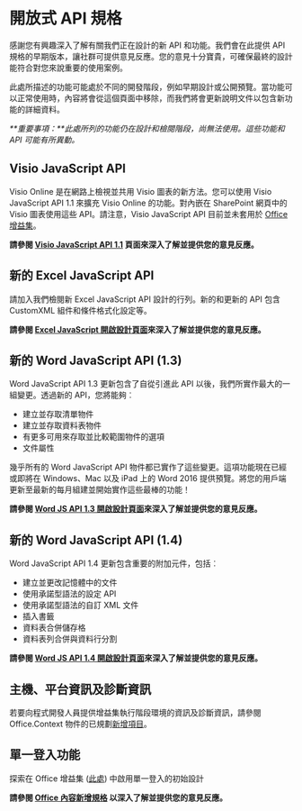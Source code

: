 # <a name="open-api-specifications"></a>開放式 API 規格

感謝您有興趣深入了解有關我們正在設計的新 API 和功能。我們會在此提供 API 規格的早期版本，讓社群可提供意見反應。您的意見十分寶貴，可確保最終的設計能符合對您來說重要的使用案例。 

此處所描述的功能可能處於不同的開發階段，例如早期設計或公開預覽。當功能可以正常使用時，內容將會從這個頁面中移除，而我們將會更新說明文件以包含新功能的詳細資料。 

_**重要事項：**此處所列的功能仍在設計和檢閱階段，尚無法使用。這些功能和 API 可能有所異動。_

## <a name="visio-javascript-apis"></a>Visio JavaScript API
Visio Online 是在網路上檢視並共用 Visio 圖表的新方法。您可以使用 Visio JavaScript API 1.1 來擴充 Visio Online 的功能。對內嵌在 SharePoint 網頁中的 Visio 圖表使用這些 API。請注意，Visio JavaScript API 目前並未套用於 [Office 增益集](https://dev.office.com/docs/add-ins/overview/office-add-ins)。

**請參閱 [Visio JavaScript API 1.1](https://github.com/OfficeDev/office-js-docs/tree/VisioJs_1.1_Openspec) 頁面來深入了解並提供您的意見反應。**

## <a name="new-excel-javascript-apis"></a>新的 Excel JavaScript API
請加入我們檢閱新 Excel JavaScript API 設計的行列。新的和更新的 API 包含 CustomXML 組件和條件格式化設定等。 

**請參閱 [Excel JavaScript 開啟設計頁面](https://github.com/OfficeDev/office-js-docs/tree/ExcelJs_OpenSpec)來深入了解並提供您的意見反應。**

## <a name="new-word-javascript-apis-13"></a>新的 Word JavaScript API (1.3)
Word JavaScript API 1.3 更新包含了自從引進此 API 以後，我們所實作最大的一組變更。透過新的 API，您將能夠︰ 

* 建立並存取清單物件
* 建立並存取資料表物件
* 有更多可用來存取並比較範圍物件的選項
* 文件屬性

幾乎所有的 Word JavaScript API 物件都已實作了這些變更。這項功能現在已經或即將在 Windows、Mac 以及 iPad 上的 Word 2016 提供預覽。將您的用戶端更新至最新的每月組建並開始實作這些最棒的功能！

**請參閱 [Word JS API 1.3 開啟設計頁面](https://github.com/OfficeDev/office-js-docs/tree/WordJs_1.3_Openspec/word)來深入了解並提供您的意見反應。**

## <a name="new-word-javascript-apis-14"></a>新的 Word JavaScript API (1.4)
Word JavaScript API 1.4 更新包含重要的附加元件，包括︰

* 建立並更改記憶體中的文件
* 使用承諾型語法的設定 API
* 使用承諾型語法的自訂 XML 文件
* 插入書籤 
* 資料表合併儲存格
* 資料表列合併與資料行分割

**請參閱 [Word JS API 1.4 開啟設計頁面](https://github.com/OfficeDev/office-js-docs/tree/WordJs_1.4_OpenSpec)來深入了解並提供您的意見反應。**

## <a name="host-platform-information-and-diagnostic-information"></a>主機、平台資訊及診斷資訊 
若要向程式開發人員提供增益集執行階段環境的資訊及診斷資訊，請參閱 Office.Context 物件的已規劃[新增項目](https://github.com/OfficeDev/office-js-docs/tree/ContextAdditions_OpenSpec)。 

## <a name="single-sign-on-capability"></a>單一登入功能 
探索在 Office 增益集 ([此處](https://github.com/OfficeDev/office-js-docs/tree/Addin_SSO_OpenSpec)) 中啟用單一登入的初始設計 

**請參閱 [Office 內容新增規格](https://github.com/OfficeDev/office-js-docs/tree/ContextAdditions_OpenSpec) 以深入了解並提供您的意見反應。**

